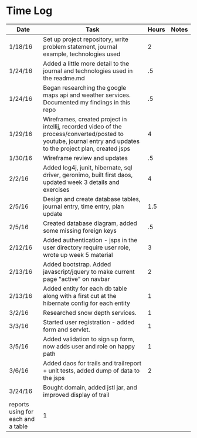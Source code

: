 # Time Log

| Date | Task | Hours | Notes|
|------|------|-------|------|
| 1/18/16| Set up project repository, write problem statement, journal example, technologies used| 2 | |
| 1/24/16 | Added a little more detail to the journal and technologies used in the readme.md   | .5  |   | 
| 1/24/16 | Began researching the google maps api and weather services. Documented my findings in this repo | .5 | |
| 1/29/16 | Wireframes, created project in intellij, recorded video of the process/converted/posted to youtube, journal entry and updates to the project plan, created jsps | 4 | |
| 1/30/16 | Wireframe review and updates | .5 | |
| 2/2/16  | Added log4j, junit, hibernate, sql driver, geronimo, built first daos, updated week 3 details and exercises  | 4 | |
| 2/5/16 | Design and create database tables, journal entry, time entry, plan update | 1.5
| 2/5/16 | Created database diagram, added some missing foreign keys|.5|
| 2/12/16| Added authentication - jsps in the user directory require user role, wrote up week 5 material| 3 |
| 2/13/16| Added bootstrap. Added javascript/jquery to make current page "active" on navbar| 2 | |
| 2/13/16| Added entity for each db table along with a first cut at the  hibernate config for each entity| 1 | |
| 3/2/16| Researched snow depth services.| 1 | |
| 3/3/16| Started user registration - added form and servlet. | 1 | |
| 3/5/16| Added validation to sign up form, now adds user and role on happy path| 1 | |
| 3/6/16| Added daos for trails and trailreport + unit tests, added dump of data to the jsps| 2 | |
| 3/24/16| Bought domain, added jstl jar, and improved display of trail 
reports using for each and a table | 1 | |
